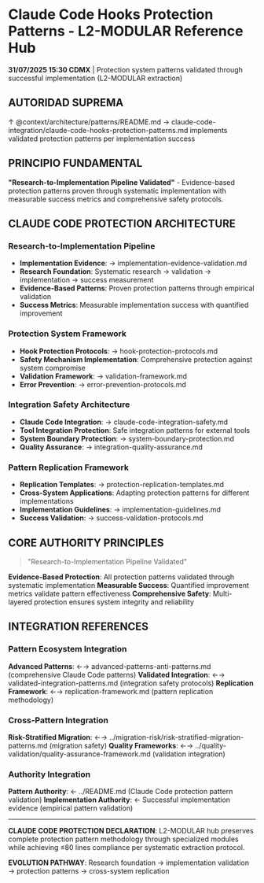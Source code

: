 # Claude Code Hooks Protection Patterns - L2-MODULAR Reference Hub

**31/07/2025 15:30 CDMX** | Protection system patterns validated through successful implementation (L2-MODULAR extraction)

## AUTORIDAD SUPREMA
↑ @context/architecture/patterns/README.md → claude-code-integration/claude-code-hooks-protection-patterns.md implements validated protection patterns per implementation success

## PRINCIPIO FUNDAMENTAL
**"Research-to-Implementation Pipeline Validated"** - Evidence-based protection patterns proven through systematic implementation with measurable success metrics and comprehensive safety protocols.

## CLAUDE CODE PROTECTION ARCHITECTURE

### **Research-to-Implementation Pipeline**
- **Implementation Evidence**: → implementation-evidence-validation.md
- **Research Foundation**: Systematic research → validation → implementation → success measurement
- **Evidence-Based Patterns**: Proven protection patterns through empirical validation
- **Success Metrics**: Measurable implementation success with quantified improvement

### **Protection System Framework**
- **Hook Protection Protocols**: → hook-protection-protocols.md
- **Safety Mechanism Implementation**: Comprehensive protection against system compromise
- **Validation Framework**: → validation-framework.md
- **Error Prevention**: → error-prevention-protocols.md

### **Integration Safety Architecture**
- **Claude Code Integration**: → claude-code-integration-safety.md
- **Tool Integration Protection**: Safe integration patterns for external tools
- **System Boundary Protection**: → system-boundary-protection.md
- **Quality Assurance**: → integration-quality-assurance.md

### **Pattern Replication Framework**
- **Replication Templates**: → protection-replication-templates.md
- **Cross-System Applications**: Adapting protection patterns for different implementations
- **Implementation Guidelines**: → implementation-guidelines.md
- **Success Validation**: → success-validation-protocols.md

## CORE AUTHORITY PRINCIPLES

> "Research-to-Implementation Pipeline Validated"

**Evidence-Based Protection**: All protection patterns validated through systematic implementation
**Measurable Success**: Quantified improvement metrics validate pattern effectiveness
**Comprehensive Safety**: Multi-layered protection ensures system integrity and reliability

## INTEGRATION REFERENCES

### Pattern Ecosystem Integration
**Advanced Patterns**: ←→ advanced-patterns-anti-patterns.md (comprehensive Claude Code patterns)
**Validated Integration**: ←→ validated-integration-patterns.md (integration safety protocols)
**Replication Framework**: ←→ replication-framework.md (pattern replication methodology)

### Cross-Pattern Integration
**Risk-Stratified Migration**: ←→ ../migration-risk/risk-stratified-migration-patterns.md (migration safety)
**Quality Frameworks**: ←→ ../quality-validation/quality-assurance-framework.md (validation integration)

### Authority Integration
**Pattern Authority**: ← ../README.md (Claude Code protection pattern validation)
**Implementation Authority**: ← Successful implementation evidence (empirical pattern validation)

---

**CLAUDE CODE PROTECTION DECLARATION**: L2-MODULAR hub preserves complete protection pattern methodology through specialized modules while achieving ≤80 lines compliance per systematic extraction protocol.

**EVOLUTION PATHWAY**: Research foundation → implementation validation → protection patterns → cross-system replication
